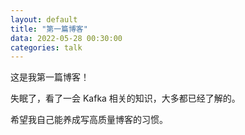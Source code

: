 ```yaml
---
layout: default
title: "第一篇博客"
data: 2022-05-28 00:30:00
categories: talk
---
```


这是我第一篇博客！

失眠了，看了一会 Kafka 相关的知识，大多都已经了解的。

希望我自己能养成写高质量博客的习惯。

